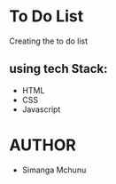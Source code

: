# To Do List 
Creating the to do list 
## using tech Stack:
- HTML
- CSS
- Javascript 

# AUTHOR
- Simanga Mchunu